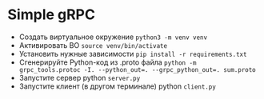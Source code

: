 # Simple gRPC

- Создать виртуальное окружение ``python3 -m venv venv``
- Активировать ВО ``source venv/bin/activate``
- Установить нужные зависимости ``pip install -r requirements.txt``
- Сгенерируйте Python-код из .proto файла 
``python -m grpc_tools.protoc -I. --python_out=. --grpc_python_out=. sum.proto``
- Запустите сервер python ``server.py``
- Запустите клиент (в другом терминале) python ``client.py``